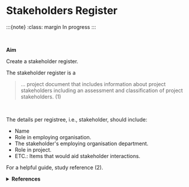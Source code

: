 <br>

# Stakeholders Register

:::{note}
:class: margin
In progress
:::

<br>


**Aim**

Create a stakeholder register.

The stakeholder register is a

> … project document that includes information about project stakeholders including an assessment and classification of project stakeholders. (1)

<br>

The details per registree, i.e., stakeholder, should include:

* Name
* Role in employing organisation.
* The stakeholder's employing organisation department.
* Role in project.
* ETC.: Items that would aid stakeholder interactions.

For a helpful guide, study reference (2).

<details><summary><b>References</b></summary>
<ol>
    <li>A Guide to the Project Management Body of Knowledge, Seventh Edition, 2021, The Standard for Project Management</li>
    <li><a href="https://www.pmi.org/learning/library/stakeholder-management-plan-6090" target="_blank">Got stake?</a>, by J. B. Forman, & R. Discenza, 2012</li>
</ol>
</details>

<br>
<br>

<br>
<br>

<br>
<br>

<br>
<br>



